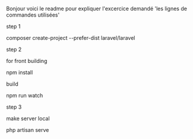 Bonjour voici le readme pour expliquer l'excercice demandé  'les lignes de commandes utilisées'


step 1

composer create-project --prefer-dist laravel/laravel


step 2 

for front building 

npm install


build 

npm run watch

step 3 

make server local 

php artisan serve 

